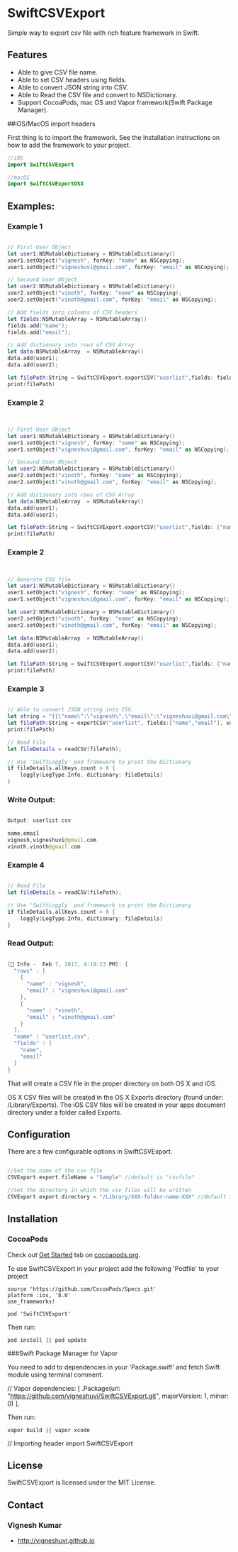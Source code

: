 # SwiftCSVExport
Simple way to export csv file with rich feature framework in Swift.

## Features

- Able to give CSV file name.
- Able to set CSV headers using fields.
- Able to convert JSON string into CSV.
- Able to Read the CSV file and convert to NSDictionary.
- Support CocoaPods, mac OS and Vapor framework(Swift Package Manager).

##iOS/MacOS import headers

First thing is to import the framework. See the Installation instructions on how to add the framework to your project.

```swift
//iOS
import SwiftCSVExport

//macOS
import SwiftCSVExportOSX

```


## Examples:

### Example 1
```swift

// First User Object
let user1:NSMutableDictionary = NSMutableDictionary()
user1.setObject("vignesh", forKey: "name" as NSCopying);
user1.setObject("vigneshuvi@gmail.com", forKey: "email" as NSCopying);

// Secound User Object
let user2:NSMutableDictionary = NSMutableDictionary()
user2.setObject("vinoth", forKey: "name" as NSCopying);
user2.setObject("vinoth@gmail.com", forKey: "email" as NSCopying);

// Add fields into columns of CSV headers
let fields:NSMutableArray = NSMutableArray()
fields.add("name");
fields.add("email");

// Add dictionary into rows of CSV Array
let data:NSMutableArray  = NSMutableArray()
data.add(user1);
data.add(user2);

let filePath:String = SwiftCSVExport.exportCSV("userlist",fields: fields,values: data);
print(filePath)

```

### Example 2
```swift


// First User Object
let user1:NSMutableDictionary = NSMutableDictionary()
user1.setObject("vignesh", forKey: "name" as NSCopying);
user1.setObject("vigneshuvi@gmail.com", forKey: "email" as NSCopying);

// Secound User Object
let user2:NSMutableDictionary = NSMutableDictionary()
user2.setObject("vinoth", forKey: "name" as NSCopying);
user2.setObject("vinoth@gmail.com", forKey: "email" as NSCopying);

// Add dictionary into rows of CSV Array
let data:NSMutableArray  = NSMutableArray()
data.add(user1);
data.add(user2);

let filePath:String = SwiftCSVExport.exportCSV("userlist",fields: ["name", "email"],values: data);
print(filePath)

```

### Example 2
```swift


// Generate CSV file
let user1:NSMutableDictionary = NSMutableDictionary()
user1.setObject("vignesh", forKey: "name" as NSCopying);
user1.setObject("vigneshuvi@gmail.com", forKey: "email" as NSCopying);

let user2:NSMutableDictionary = NSMutableDictionary()
user2.setObject("vinoth", forKey: "name" as NSCopying);
user2.setObject("vinoth@gmail.com", forKey: "email" as NSCopying);

let data:NSMutableArray  = NSMutableArray()
data.add(user1);
data.add(user2);

let filePath:String = SwiftCSVExport.exportCSV("userlist",fields: ["name", "email"],values: data);
print(filePath)

```

### Example 3

```swift

// Able to convert JSON string into CSV.
let string = "[{\"name\":\"vignesh\",\"email\":\"vigneshuvi@gmail.com\"},{\"name\":\"vinoth\",\"email\":\"vinoth@gmail.com\"}]";
let filePath:String = exportCSV("userlist", fields:["name","email"], values:string);
print(filePath)

// Read File
let fileDetails = readCSV(filePath);

// Use 'SwiftLoggly' pod framework to print the Dictionary
if fileDetails.allKeys.count > 0 {
    loggly(LogType.Info, dictionary: fileDetails)
}


```

### Write Output:

```swift

Output: userlist.csv

name,email
vignesh,vigneshuvi@gmail.com
vinoth,vinoth@gmail.com

```

### Example 4

```swift

// Read File
let fileDetails = readCSV(filePath);

// Use 'SwiftLoggly' pod framework to print the Dictionary
if fileDetails.allKeys.count > 0 {
    loggly(LogType.Info, dictionary: fileDetails)
}


```

### Read Output:

```swift

[💙 Info -  Feb 7, 2017, 4:19:23 PM]: {
  "rows" : [
    {
      "name" : "vignesh",
      "email" : "vigneshuvi@gmail.com"
    },
    {
      "name" : "vinoth",
      "email" : "vinoth@gmail.com"
    }
  ],
  "name" : "userlist.csv",
  "fields" : [
    "name",
    "email"
  ]
}


```


That will create a CSV file in the proper directory on both OS X and iOS.

OS X CSV files will be created in the OS X Exports directory (found under: /Library/Exports). The iOS CSV files will be created in your apps document directory under a folder called Exports.

## Configuration

There are a few configurable options in SwiftCSVExport.

```swift

//Set the name of the csv file
CSVExport.export.fileName = "Sample" //default is "csvfile"

//Set the directory in which the csv files will be written
CSVExport.export.directory = "/Library/XXX-folder-name-XXX" //default is the standard exporting directory for each platform.

```

## Installation

### CocoaPods

Check out [Get Started](http://cocoapods.org/) tab on [cocoapods.org](http://cocoapods.org/).

To use SwiftCSVExport in your project add the following 'Podfile' to your project

	source 'https://github.com/CocoaPods/Specs.git'
	platform :ios, '8.0'
	use_frameworks!

	pod 'SwiftCSVExport'

Then run:

    pod install || pod update

###Swift Package Manager for Vapor

You need to add to dependencies in your 'Package.swift' and fetch Swift module using terminal comment.

// Vapor
dependencies: [
        .Package(url: "https://github.com/vigneshuvi/SwiftCSVExport.git", majorVersion: 1, minor: 0)
        ],

Then run:

    vapor build || vapor xcode

// Importing header
import SwiftCSVExport


## License

SwiftCSVExport is licensed under the MIT License.

## Contact

### Vignesh Kumar
* http://vigneshuvi.github.io